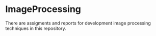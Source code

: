 # ImageProcessing
There are assigments and reports for development image processing techniques in this repository.

